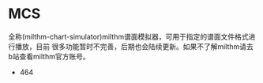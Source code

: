 # MCS
全称(milthm-chart-simulator)milthm谱面模拟器，可用于指定的谱面文件格式进行播放，目前 很多功能暂时不完善，后期也会陆续更新。如果不了解milthm请去b站查看milthm官方账号。
- 464
